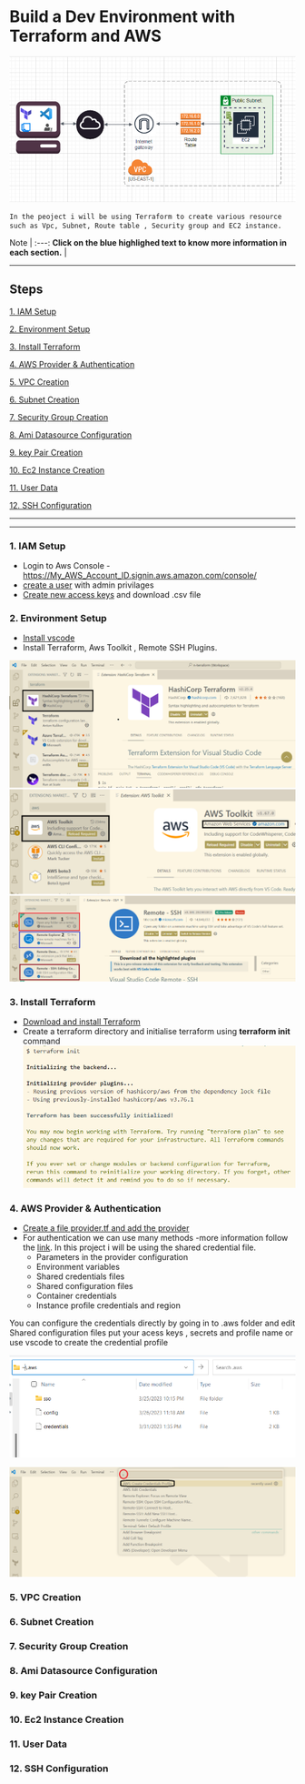 # Build a Dev Environment with Terraform and AWS

![Architecture](https://github.com/ArcProjects/terraformaws-deploy/blob/docwriter/images/architecute.png)

````
In the peoject i will be using Terraform to create various resource such as Vpc, Subnet, Route table , Security group and EC2 instance.
````
Note  | 
:---:
 **Click on the blue highlighed text to know more information in each section.** |

- - -

## Steps

[1. IAM Setup](#1-iam-setup)

[2. Environment Setup](#2-environment-setup)

[3. Install Terraform](#3-install-terraform)

[4. AWS Provider & Authentication](#4-aws-provider--authentication)

[5. VPC Creation](#5-vpc-creation)

[6. Subnet Creation](#6-subnet-creation)

[7. Security Group Creation](#7-security-group-creation)

[8. Ami Datasource Configuration](#8-ami-datasource-configuration)

[9. key Pair Creation](#9-key-pair-creation)

[10. Ec2 Instance Creation](#10-ec2-instance-creation)

[11. User Data](#11-user-data)

[12. SSH Configuration](#12-ssh-configuration)
- - - - -
- - -----

### 1. IAM Setup
* Login to Aws Console - https://My_AWS_Account_ID.signin.aws.amazon.com/console/
* [create a user](https://docs.aws.amazon.com/IAM/latest/UserGuide/id_users_create.html) with admin privilages
* [Create new access keys](https://docs.aws.amazon.com/IAM/latest/UserGuide/id_credentials_access-keys.html) and download .csv file

### 2. Environment Setup

* [Install vscode](https://My_AWS_Account_ID.signin.aws.amazon.com/console/)
* Install Terraform, Aws Toolkit , Remote SSH Plugins.

![terraform](https://github.com/ArcProjects/terraformaws-deploy/blob/docwriter/images/vsterra.png)
![aws toolkit](https://github.com/ArcProjects/terraformaws-deploy/blob/docwriter/images/awstoolkit.png)
![Remote-SSH Plugins](https://github.com/ArcProjects/terraformaws-deploy/blob/docwriter/images/ssh%20plugins.png)



### 3. Install Terraform

* [Download and install Terraform](https://developer.hashicorp.com/terraform/tutorials/aws-get-started/install-cli)
* Create a terraform directory and initialise terraform using **terraform init** command 
![init](https://github.com/ArcProjects/terraformaws-deploy/blob/docwriter/images/init.png)

### 4. AWS Provider & Authentication

* [Create a file provider.tf  and add the provider](https://developer.hashicorp.com/terraform/tutorials/aws-get-started/install-cli)
* For authentication we can use many methods -more information follow the [link](https://registry.terraform.io/providers/hashicorp/aws/latest/docs). In this project i will be using the shared credential file. 
  * Parameters in the provider configuration
  * Environment variables
  * Shared credentials files
  * Shared configuration files
  * Container credentials
  * Instance profile credentials and region

You can configure the credentials directly by going in to .aws folder and edit Shared configuration files put your acess keys , secrets and profile name or use vscode to create the credential profile

![aws folder](https://github.com/ArcProjects/terraformaws-deploy/blob/docwriter/images/awsfolder.png)

![vs code cred manager](https://github.com/ArcProjects/terraformaws-deploy/blob/docwriter/images/createcred.png)


  


### 5. VPC Creation

### 6. Subnet Creation

### 7. Security Group Creation

### 8. Ami Datasource Configuration

### 9. key Pair Creation

### 10. Ec2 Instance Creation
### 11. User Data 

### 12. SSH Configuration
